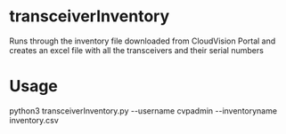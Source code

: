 # transceiverInventory

Runs through the inventory file downloaded from CloudVision Portal and creates an excel file with all the transceivers and their serial numbers

# Usage

python3 transceiverInventory.py --username cvpadmin --inventoryname inventory.csv
